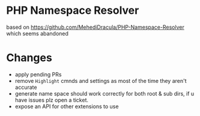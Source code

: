 # PHP Namespace Resolver

based on https://github.com/MehediDracula/PHP-Namespace-Resolver which seems abandoned

# Changes

- apply pending PRs
- remove `Highlight` cmnds and settings as most of the time they aren't accurate
- generate name space should work correctly for both root & sub dirs, if u have issues plz open a ticket.
- expose an API for other extensions to use
